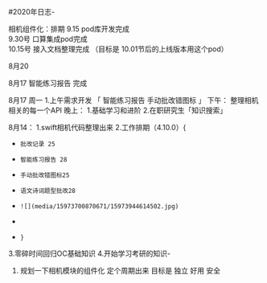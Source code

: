 #2020年日志-

相机组件化：排期
 9.15  pod库开发完成   
 9.30号 口算集成pod完成  
 10.15号 接入文档整理完成 （目标是 10.01节后的上线版本用这个pod）

8月20


8月17
智能练习报告 完成

8月17 周一
1.上午需求开发
「 
智能练习报告
手动批改错图标
」
下午：
整理相机相关的每一个API 
晚上：
1.基础学习和进阶
2.在职研究生「知识搜索」


8月14：
1.swift相机代码整理出来
2.工作排期（4.10.0）{
*     批改记录 25
*     智能练习报告 28
*     手动批改错图标25
*     语文诗词题型批改28
*     ![](media/15973700870671/15973944614502.jpg)

*     

*     }
3.零碎时间回归OC基础知识
4.开始学习考研的知识-
1. 规划一下相机模块的组件化  定个周期出来 目标是 独立 好用  安全


